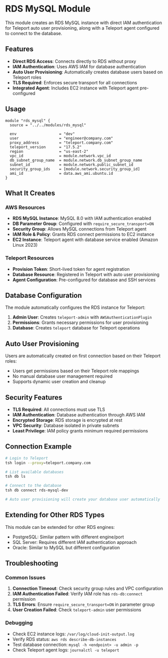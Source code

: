 # RDS MySQL Module

This module creates an RDS MySQL instance with direct IAM authentication for Teleport auto user provisioning, along with a Teleport agent configured to connect to the database.

## Features

- **Direct RDS Access**: Connects directly to RDS without proxy
- **IAM Authentication**: Uses AWS IAM for database authentication
- **Auto User Provisioning**: Automatically creates database users based on Teleport roles
- **TLS Required**: Enforces secure transport for all connections
- **Integrated Agent**: Includes EC2 instance with Teleport agent pre-configured

## Usage

```hcl
module "rds_mysql" {
  source = "../../modules/rds_mysql"

  env                   = "dev"
  user                  = "engineer@company.com"
  proxy_address         = "teleport.company.com"
  teleport_version      = "17.5.2"
  region                = "us-east-2"
  vpc_id                = module.network.vpc_id
  db_subnet_group_name  = module.network.db_subnet_group_name
  subnet_id             = module.network.public_subnet_id
  security_group_ids    = [module.network.security_group_id]
  ami_id                = data.aws_ami.ubuntu.id
}
```

## What It Creates

### AWS Resources
- **RDS MySQL Instance**: MySQL 8.0 with IAM authentication enabled
- **DB Parameter Group**: Configured with `require_secure_transport=ON`
- **Security Group**: Allows MySQL connections from Teleport agent
- **IAM Role & Policy**: Grants RDS connect permissions to EC2 instance
- **EC2 Instance**: Teleport agent with database service enabled (Amazon Linux 2023)

### Teleport Resources
- **Provision Token**: Short-lived token for agent registration
- **Database Resource**: Registered in Teleport with auto user provisioning
- **Agent Configuration**: Pre-configured for database and SSH services

## Database Configuration

The module automatically configures the RDS instance for Teleport:

1. **Admin User**: Creates `teleport-admin` with `AWSAuthenticationPlugin`
2. **Permissions**: Grants necessary permissions for user provisioning
3. **Database**: Creates `teleport` database for Teleport operations

## Auto User Provisioning

Users are automatically created on first connection based on their Teleport roles:
- Users get permissions based on their Teleport role mappings
- No manual database user management required
- Supports dynamic user creation and cleanup

## Security Features

- **TLS Required**: All connections must use TLS
- **IAM Authentication**: Database authentication through AWS IAM
- **Encrypted Storage**: RDS storage is encrypted at rest
- **VPC Security**: Database isolated in private subnets
- **Least Privilege**: IAM policy grants minimum required permissions

## Connection Example

```bash
# Login to Teleport
tsh login --proxy=teleport.company.com

# List available databases
tsh db ls

# Connect to the database
tsh db connect rds-mysql-dev

# Auto user provisioning will create your database user automatically
```

## Extending for Other RDS Types

This module can be extended for other RDS engines:
- PostgreSQL: Similar pattern with different engine/port
- SQL Server: Requires different IAM authentication approach
- Oracle: Similar to MySQL but different configuration

## Troubleshooting

### Common Issues

1. **Connection Timeout**: Check security group rules and VPC configuration
2. **IAM Authentication Failed**: Verify IAM role has `rds-db:connect` permission
3. **TLS Errors**: Ensure `require_secure_transport=ON` in parameter group
4. **User Creation Failed**: Check `teleport-admin` user permissions

### Debugging

- Check EC2 instance logs: `/var/log/cloud-init-output.log`
- Verify RDS status: `aws rds describe-db-instances`
- Test database connection: `mysql -h <endpoint> -u admin -p`
- Check Teleport agent logs: `journalctl -u teleport`